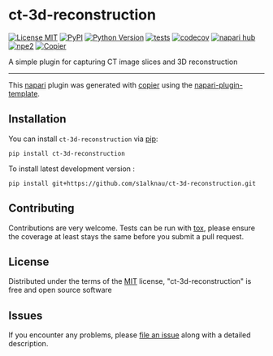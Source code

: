 # ct-3d-reconstruction

[![License MIT](https://img.shields.io/pypi/l/ct-3d-reconstruction.svg?color=green)](https://github.com/s1alknau/ct-3d-reconstruction/raw/main/LICENSE)
[![PyPI](https://img.shields.io/pypi/v/ct-3d-reconstruction.svg?color=green)](https://pypi.org/project/ct-3d-reconstruction)
[![Python Version](https://img.shields.io/pypi/pyversions/ct-3d-reconstruction.svg?color=green)](https://python.org)
[![tests](https://github.com/s1alknau/ct-3d-reconstruction/workflows/tests/badge.svg)](https://github.com/s1alknau/ct-3d-reconstruction/actions)
[![codecov](https://codecov.io/gh/s1alknau/ct-3d-reconstruction/branch/main/graph/badge.svg)](https://codecov.io/gh/s1alknau/ct-3d-reconstruction)
[![napari hub](https://img.shields.io/endpoint?url=https://api.napari-hub.org/shields/ct-3d-reconstruction)](https://napari-hub.org/plugins/ct-3d-reconstruction)
[![npe2](https://img.shields.io/badge/plugin-npe2-blue?link=https://napari.org/stable/plugins/index.html)](https://napari.org/stable/plugins/index.html)
[![Copier](https://img.shields.io/endpoint?url=https://raw.githubusercontent.com/copier-org/copier/master/img/badge/badge-grayscale-inverted-border-purple.json)](https://github.com/copier-org/copier)

A simple plugin for capturing CT image slices and 3D reconstruction

----------------------------------

This [napari] plugin was generated with [copier] using the [napari-plugin-template].

<!--
Don't miss the full getting started guide to set up your new package:
https://github.com/napari/napari-plugin-template#getting-started

and review the napari docs for plugin developers:
https://napari.org/stable/plugins/index.html
-->

## Installation

You can install `ct-3d-reconstruction` via [pip]:

    pip install ct-3d-reconstruction



To install latest development version :

    pip install git+https://github.com/s1alknau/ct-3d-reconstruction.git


## Contributing

Contributions are very welcome. Tests can be run with [tox], please ensure
the coverage at least stays the same before you submit a pull request.

## License

Distributed under the terms of the [MIT] license,
"ct-3d-reconstruction" is free and open source software

## Issues

If you encounter any problems, please [file an issue] along with a detailed description.

[napari]: https://github.com/napari/napari
[copier]: https://copier.readthedocs.io/en/stable/
[@napari]: https://github.com/napari
[MIT]: http://opensource.org/licenses/MIT
[BSD-3]: http://opensource.org/licenses/BSD-3-Clause
[GNU GPL v3.0]: http://www.gnu.org/licenses/gpl-3.0.txt
[GNU LGPL v3.0]: http://www.gnu.org/licenses/lgpl-3.0.txt
[Apache Software License 2.0]: http://www.apache.org/licenses/LICENSE-2.0
[Mozilla Public License 2.0]: https://www.mozilla.org/media/MPL/2.0/index.txt
[napari-plugin-template]: https://github.com/napari/napari-plugin-template

[file an issue]: https://github.com/s1alknau/ct-3d-reconstruction/issues

[napari]: https://github.com/napari/napari
[tox]: https://tox.readthedocs.io/en/latest/
[pip]: https://pypi.org/project/pip/
[PyPI]: https://pypi.org/
